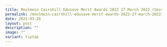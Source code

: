 ```yaml
---
title: Moulmein Cairnhill Edusave Merit Awards 2022 27 March 2022 (Session 1) (2)
permalink: /moulmein-cairnhill-edusave-merit-awards-2022-27-march-2022-session-1-2/
date: 2022-03-26
layout: post
description: ""
image: ""
variant: tiptap
---
```

